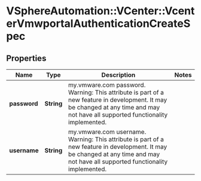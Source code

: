 # VSphereAutomation::VCenter::VcenterVmwportalAuthenticationCreateSpec

## Properties
Name | Type | Description | Notes
------------ | ------------- | ------------- | -------------
**password** | **String** | my.vmware.com password. Warning: This attribute is part of a new feature in development. It may be changed at any time and may not have all supported functionality implemented. | 
**username** | **String** | my.vmware.com username. Warning: This attribute is part of a new feature in development. It may be changed at any time and may not have all supported functionality implemented. | 


